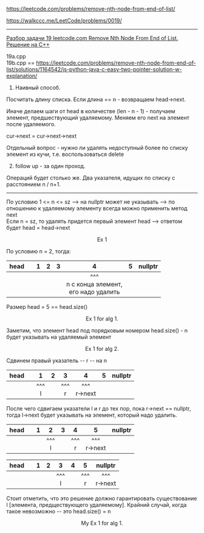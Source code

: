 https://leetcode.com/problems/remove-nth-node-from-end-of-list/

https://walkccc.me/LeetCode/problems/0019/

____

[Разбор задачи 19 leetcode.com Remove Nth Node From End of List. Решение на C++](https://www.youtube.com/watch?v=-Fak6wi8I98)

19a.cpp  
19b.cpp == https://leetcode.com/problems/remove-nth-node-from-end-of-list/solutions/1164542/js-python-java-c-easy-two-pointer-solution-w-explanation/ 

1. Наивный способ. 

Посчитать длину списка. Если длина == n - возвращаем head->next.

Иначе делаем шаги от head в количестве (len - n - 1) - получаем элемент, предшествующий удаляемому. 
Меняем его next на элемент после удаляемого.

cur->next = cur->next->next

Отдельный вопрос - нужно ли удалять недоступный более по списку элемент из кучи, т.е. воспользоваться delete

2. follow up - за один проход.

Операций будет столько же. Два указателя, идущих по списку с расстоянием n / n+1.

___

По условию 1 <= n <= sz --> на nullptr может не указывать --> по отношению к удаляемому элементу всегда можно применить метод next  
Если n = sz, то удалять придется первый элемент head --> ответом будет head = head->next

<p align="center"> Ex 1 </p>

По условию n = 2, тогда: 
  
| head 	|   	| 1 	| 2 	| 3 	|                          4                         	| 5 	| nullptr 	|
|:----:	|:-:	|:-:	|:-:	|:-:	|:--------------------------------------------------:	|:-:	|:-------:	|
|      	|   	|   	|   	|   	| ^^^ <br> n с конца элемент,  <br> его надо удалить 	|   	|         	|

Размер head = 5 == head.size()

<p align="center"> Ex 1 for alg 1. </p>

Заметим, что элемент head под порядковым номером head.size() - n будет указывать на удаляемый элемент

<p align="center"> Ex 1 for alg 2. </p>

Сдвинем правый указатель -- r -- на n  

| head 	|   	|      1     	| 2 	|      3     	|         4        	| 5 	| nullptr 	|
|:----:	|:-:	|:----------:	|:-:	|:----------:	|:----------------:	|:-:	|:-------:	|
|      	|   	| ^^^ <br> l 	|   	| ^^^ <br> r 	| ^^^ <br> r->next 	|   	|         	|

После чего сдвигаем указатели l и r до тех пор, пока r->next == nullptr, тогда l->next будет указывать на элемент, который надо удалить.

| head 	|   	| 1 	|      2     	| 3 	|      4     	|         5        	| nullptr 	|
|:----:	|:-:	|:-:	|:----------:	|:-:	|:----------:	|:----------------:	|:-------:	|
|      	|   	|   	| ^^^ <br> l 	|   	| ^^^ <br> r 	| ^^^ <br> r->next 	|         	|

| head 	|   	| 1 	| 2 	|      3     	| 4 	|      5     	|      nullptr     	|
|:----:	|:-:	|:-:	|:-:	|:----------:	|:-:	|:----------:	|:----------------:	|
|      	|   	|   	|   	| ^^^ <br> l 	|   	| ^^^ <br> r 	| ^^^ <br> r->next 	|

Стоит отметить, что это решение должно гарантировать существование l [элемента, предществующего удаляемому]. Крайний случай, когда такое невозможно -- это head.size() = n

<p align="center"> My Ex 1 for alg 1. </p>
